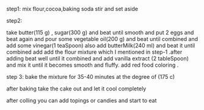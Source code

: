 step1:
mix flour,cocoa,baking soda
stir and set aside

step2:

take butter(115 g) , sugar(300 g) and beat until smooth and put 2 eggs and beat again and pour some vegetable oil(200 g) and beat until combined and add some vinegar(1 teaSpoon) also add butterMilk(240 ml)
and beat it until combined add add the flour mixture which I mentioned in step-1 .after adding beat well until it combined and add vanilla extract (2 tableSpoon) and mix it until it becomes smooth and fluffy. add red food coloring .


step 3:
bake the mixture for 35-40 minutes at the degree of (175 c)

after baking take the cake out and let it cool completely

after colling you can add topings or candies and start to eat 

